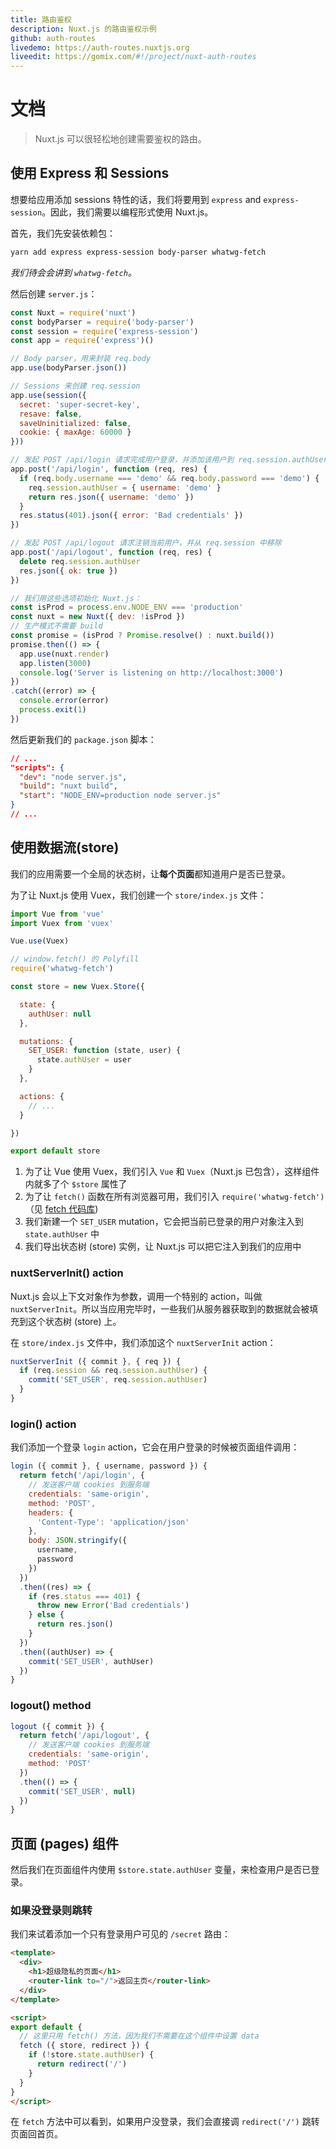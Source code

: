 ```yaml
---
title: 路由鉴权
description: Nuxt.js 的路由鉴权示例
github: auth-routes
livedemo: https://auth-routes.nuxtjs.org
liveedit: https://gomix.com/#!/project/nuxt-auth-routes
---
```


# 文档

> Nuxt.js 可以很轻松地创建需要鉴权的路由。

## 使用 Express 和 Sessions

想要给应用添加 sessions 特性的话，我们将要用到 `express` and `express-session`。因此，我们需要以编程形式使用 Nuxt.js。

首先，我们先安装依赖包：
```bash
yarn add express express-session body-parser whatwg-fetch
```

*我们待会会讲到 `whatwg-fetch`。*

然后创建 `server.js`：

```js
const Nuxt = require('nuxt')
const bodyParser = require('body-parser')
const session = require('express-session')
const app = require('express')()

// Body parser，用来封装 req.body
app.use(bodyParser.json())

// Sessions 来创建 req.session
app.use(session({
  secret: 'super-secret-key',
  resave: false,
  saveUninitialized: false,
  cookie: { maxAge: 60000 }
}))

// 发起 POST /api/login 请求完成用户登录，并添加该用户到 req.session.authUser
app.post('/api/login', function (req, res) {
  if (req.body.username === 'demo' && req.body.password === 'demo') {
    req.session.authUser = { username: 'demo' }
    return res.json({ username: 'demo' })
  }
  res.status(401).json({ error: 'Bad credentials' })
})

// 发起 POST /api/logout 请求注销当前用户，并从 req.session 中移除
app.post('/api/logout', function (req, res) {
  delete req.session.authUser
  res.json({ ok: true })
})

// 我们用这些选项初始化 Nuxt.js：
const isProd = process.env.NODE_ENV === 'production'
const nuxt = new Nuxt({ dev: !isProd })
// 生产模式不需要 build
const promise = (isProd ? Promise.resolve() : nuxt.build())
promise.then(() => {
  app.use(nuxt.render)
  app.listen(3000)
  console.log('Server is listening on http://localhost:3000')
})
.catch((error) => {
  console.error(error)
  process.exit(1)
})
```

然后更新我们的 `package.json` 脚本：

```json
// ...
"scripts": {
  "dev": "node server.js",
  "build": "nuxt build",
  "start": "NODE_ENV=production node server.js"
}
// ...
```

## 使用数据流(store)

我们的应用需要一个全局的状态树，让**每个页面**都知道用户是否已登录。

为了让 Nuxt.js 使用 Vuex，我们创建一个 `store/index.js` 文件：

```js
import Vue from 'vue'
import Vuex from 'vuex'

Vue.use(Vuex)

// window.fetch() 的 Polyfill
require('whatwg-fetch')

const store = new Vuex.Store({

  state: {
    authUser: null
  },

  mutations: {
    SET_USER: function (state, user) {
      state.authUser = user
    }
  },

  actions: {
    // ...
  }

})

export default store
```

1. 为了让 Vue 使用 Vuex，我们引入 `Vue` 和 `Vuex`（Nuxt.js 已包含），这样组件内就多了个 `$store` 属性了
2. 为了让 `fetch()` 函数在所有浏览器可用，我们引入 `require('whatwg-fetch')`（见 [fetch 代码库](https://github.com/github/fetch))
3. 我们新建一个 `SET_USER` mutation，它会把当前已登录的用户对象注入到 `state.authUser` 中
4. 我们导出状态树 (store) 实例，让 Nuxt.js 可以把它注入到我们的应用中

### nuxtServerInit() action

Nuxt.js 会以上下文对象作为参数，调用一个特别的 action，叫做 `nuxtServerInit`。所以当应用完毕时，一些我们从服务器获取到的数据就会被填充到这个状态树 (store) 上。

在 `store/index.js` 文件中，我们添加这个 `nuxtServerInit` action：

```js
nuxtServerInit ({ commit }, { req }) {
  if (req.session && req.session.authUser) {
    commit('SET_USER', req.session.authUser)
  }
}
```

### login() action

我们添加一个登录 `login` action，它会在用户登录的时候被页面组件调用：

```js
login ({ commit }, { username, password }) {
  return fetch('/api/login', {
    // 发送客户端 cookies 到服务端
    credentials: 'same-origin',
    method: 'POST',
    headers: {
      'Content-Type': 'application/json'
    },
    body: JSON.stringify({
      username,
      password
    })
  })
  .then((res) => {
    if (res.status === 401) {
      throw new Error('Bad credentials')
    } else {
      return res.json()
    }
  })
  .then((authUser) => {
    commit('SET_USER', authUser)
  })
}
```

### logout() method

```js
logout ({ commit }) {
  return fetch('/api/logout', {
    // 发送客户端 cookies 到服务端
    credentials: 'same-origin',
    method: 'POST'
  })
  .then(() => {
    commit('SET_USER', null)
  })
}
```

## 页面 (pages) 组件

然后我们在页面组件内使用 `$store.state.authUser` 变量，来检查用户是否已登录。

### 如果没登录则跳转

我们来试着添加一个只有登录用户可见的 `/secret` 路由：
```html
<template>
  <div>
    <h1>超级隐私的页面</h1>
    <router-link to="/">返回主页</router-link>
  </div>
</template>

<script>
export default {
  // 这里只用 fetch() 方法，因为我们不需要在这个组件中设置 data
  fetch ({ store, redirect }) {
    if (!store.state.authUser) {
      return redirect('/')
    }
  }
}
</script>
```

在 `fetch` 方法中可以看到，如果用户没登录，我们会直接调 `redirect('/')` 跳转页面回首页。
